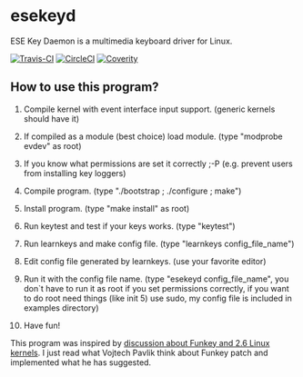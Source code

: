 esekeyd
=======

ESE Key Daemon is a multimedia keyboard driver for Linux.

[![Travis-CI](https://travis-ci.org/burghardt/esekeyd.svg?branch=master)](https://travis-ci.org/burghardt/esekeyd/)
[![CircleCI](https://circleci.com/gh/burghardt/esekeyd/tree/master.svg?style=svg)](https://circleci.com/gh/burghardt/esekeyd)
[![Coverity](https://scan.coverity.com/projects/6006/badge.svg)](https://scan.coverity.com/projects/6006)

How to use this program?
------------------------

1. Compile kernel with event interface input support.
(generic kernels should have it)

2. If compiled as a module (best choice) load module.
(type "modprobe evdev" as root)

3. If you know what permissions are set it correctly ;-P
(e.g. prevent users from installing key loggers)

4. Compile program.
(type "./bootstrap ; ./configure ; make")

5. Install program.
(type "make install" as root)

6. Run keytest and test if your keys works.
(type "keytest")

7. Run learnkeys and make config file.
(type "learnkeys config_file_name")

8. Edit config file generated by learnkeys.
(use your favorite editor)

9. Run it with the config file name.
(type "esekeyd config_file_name",
you don`t have to run it as root if you set permissions correctly,
if you want to do root need things (like init 5) use sudo,
my config file is included in examples directory)

10. Have fun!

This program was inspired by [discussion about Funkey and 2.6 Linux kernels](http://lkml.iu.edu/hypermail/linux/kernel/0309.3/1463.html). I just read what Vojtech Pavlik think about Funkey patch and implemented what he has suggested.
